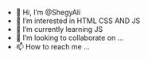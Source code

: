 - 👋 Hi, I’m @ShegyAli
- 👀 I’m interested in HTML CSS AND JS
- 🌱 I’m currently learning JS
- 💞️ I’m looking to collaborate on ...
- 📫 How to reach me ...

<!---
ShegyAli/ShegyAli is a ✨ special ✨ repository because its `README.md` (this file) appears on your GitHub profile.
You can click the Preview link to take a look at your changes.
--->
